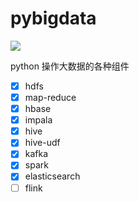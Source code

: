# pybigdata
![](https://img.shields.io/badge/python-3.6%2B-brightgreen)

python 操作大数据的各种组件


- [x] hdfs
- [x] map-reduce
- [x] hbase
- [x] impala
- [x] hive
- [x] hive-udf
- [x] kafka
- [x] spark
- [x] elasticsearch
- [ ] flink
